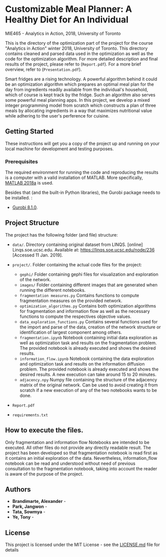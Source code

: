# Customizable Meal Planner: A Healthy Diet for An Individual
MIE465 - Analytics in Action, 2018, University of Toronto

This is the directory of the optimization part of the project for the course "Analytics in Action" winter 2018, University of Toronto. This directory contains cleaned and parsed data used in the optimization as well as the code for the optimization algorithm. For more detailed description and final results of the project, please refer to (`Report.pdf`). For a more brief overview, refer to (`Presentation.pdf`).

Smart fridges are a rising technology. A powerful algorithm behind it could be an optimization algorithm which prepares an optimal meal plan for the day from ingredients readily available from the individual's household, which of course is kept track by the fridge. Such an algorithm also serves some powerful meal planning apps. In this project, we develop a mixed integer programming model from scratch which constructs a plan of three meals by allocating ingredients in a way that maximizes nutritional value while adhering to the user's perference for cuisine.

## Getting Started

These instructions will get you a copy of the project up and running on your local machine for development and testing purposes.

### Prerequisites

The required environment for running the code and reproducing the results is a computer with a valid installation of MATLAB. More specifically, [MATLAB 2018a](https://www.mathworks.com/help/releases/R2018a/index.html) is used.

Besides that (and the built-in Python libraries), the Gurobi package needs to be installed. :

* [Gurobi 8.1.0](https://www.gurobi.com/documentation/8.1/quickstart_mac/matlab_setting_up_gurobi_f.html). 

## Project Structure

The project has the following folder (and file) structure:

* `data/`. Directory containing original dataset from LINQS. [online] Linqs.soe.ucsc.edu. Available at: https://linqs.soe.ucsc.edu/node/236 [Accessed 11 Jan. 2019].

* `project/`. Folder containing the actual code files for the project:
    * `gephi/` Folder containing gephi files for visualization and exploration of the network.
    * `images/` Folder containing different images that are generated when running the different notebooks.
    * `fragmentation measures.py` Contains functions to compute fragmentation measures on the provided network.
    * `optimization_algorithms.py` Contains both optimization algorithms for fragmentation and information flow as well as the necessary functions to compute the respectives objective values. 
    * `data_exploration_functions.py` Contains several functions used for the import and parse of the data, creation of the network structure or identification of largest component among others.
    * `fragmentation.ipynb` Notebook containing initial data exploration as well as optimization task and results on the fragmentation problem. The provided notebook is already executed and shows the desired results.
    * `information_flow.ipynb` Notebook containing the data exploration and optimization task and results on the information diffusion problem. The provided notebook is already executed and shows the desired results. A new execution can take around 15 to 20 minutes. 
    * `adjacency.npy` Numpy file containing the structure of the adjacency matrix of the original network. Can be used to avoid creating it from scratch if a new execution of any of the two notebooks wants to be done. 

* `Report.pdf`
* `requirements.txt`


## How to execute the files.
	
Only fragmentation and information flow Notebooks are intended to be executed. All other files do not provide any directly readable result. The project has been developed so that fragmentation notebook is read first as it contains an initial exploration of the data. Nevertheless, information_flow notebook can be read and understood without need of previous consultation to the fragmentation notebook, taking into account the reader is aware of the purpose of the project.

## Authors

* **Brandimarte, Alexander** - 
* **Park, Jangwon** - 
* **Tata, Sowmya** - 
* **Ye, Tony** - 

## License

This project is licensed under the MIT License - see the [LICENSE.md](LICENSE.md) file for details
